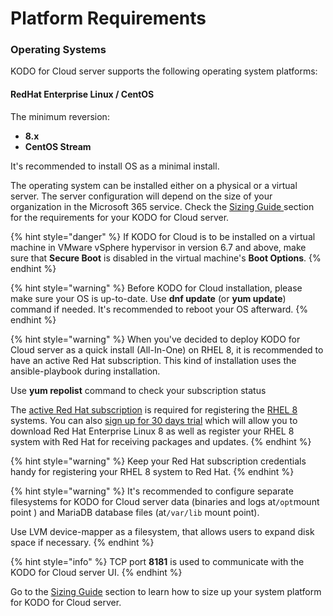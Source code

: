 # Platform Requirements

### Operating Systems

KODO for Cloud server supports the following operating system platforms:

#### RedHat Enterprise Linux / CentOS

The minimum reversion:

* **8.x**
* **CentOS Stream**

It's recommended to install OS as a minimal install.

The operating system can be installed either on a physical or a virtual server. The server configuration will depend on the size of your organization in the Microsoft 365 service. Check the [Sizing Guide ](https://storware.gitbook.io/kodo-for-cloud-office365/overview/sizing-guide)section for the requirements for your KODO for Cloud server. &#x20;

{% hint style="danger" %}
If KODO for Cloud is to be installed on a virtual machine in VMware vSphere hypervisor in version 6.7 and above, make sure that **Secure Boot** is disabled in the virtual machine's **Boot Options**.
{% endhint %}

{% hint style="warning" %}
Before KODO for Cloud installation, please make sure your OS is up-to-date. Use **dnf update** (or **yum update**) command if needed. It's recommended to reboot your OS afterward.&#x20;
{% endhint %}

{% hint style="warning" %}
&#x20;When you've decided to deploy KODO for Cloud server as a quick install (All-In-One) on RHEL 8, it is recommended to have an active Red Hat subscription. This kind of installation uses the ansible-playbook during installation.&#x20;

&#x20;Use **yum repolist** command to check your subscription status

The [active Red Hat subscription](https://access.redhat.com/management/products) is required for registering the [RHEL 8](https://www.itzgeek.com/tag/rhel-8) systems. You can also [sign up for 30 days trial](https://www.redhat.com/en/technologies/linux-platforms/enterprise-linux) which will allow you to download Red Hat Enterprise Linux 8 as well as register your RHEL 8 system with Red Hat for receiving packages and updates.&#x20;
{% endhint %}

{% hint style="warning" %}
Keep your Red Hat subscription credentials handy for registering your RHEL 8 system to Red Hat.
{% endhint %}

{% hint style="warning" %}
It's recommended to configure separate filesystems for KODO for Cloud server data (binaries and logs at`/opt`mount point ) and MariaDB database files (at`/var/lib` mount point). &#x20;

Use LVM device-mapper as a filesystem, that allows users to expand disk space if necessary.
{% endhint %}

{% hint style="info" %}
TCP port **8181** is used to communicate with the KODO for Cloud server UI.
{% endhint %}

Go to the [Sizing Guide](https://storware.gitbook.io/kodo-for-cloud-office365/overview/sizing-guide) section to learn how to size up your system platform for KODO for Cloud server.&#x20;
